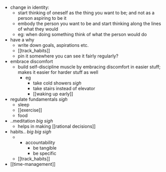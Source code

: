 - change in identity:
	- start thinking of oneself as the thing you want to be; and not as a person aspiring to be it
	- embody the person you want to be and start thinking along the lines of what they would
	- eg: when doing something think of what the person would do
- have a why
	- write down goals, aspirations etc.
	- [[track_habits]]
	- pin it somewhere you can see it fairly regularly?
- embrace discomfort
	- build self-discipline muscle by embracing discomfort in easier stuff; makes it easier for harder stuff as well
		- eg
			- take cold showers *sigh*
			- take stairs instead of elevator
			- [[waking up early]]
- regulate fundamentals *sigh*
	- sleep
	- [[exercise]]
	- food
- ..meditation *big sigh*
	- helps in making [[rational decisions]]
- habits.. *big big sigh*
	- - accountability 
		- be tangible
		- be specific
	- [[track_habits]]
- [[time-management]]
